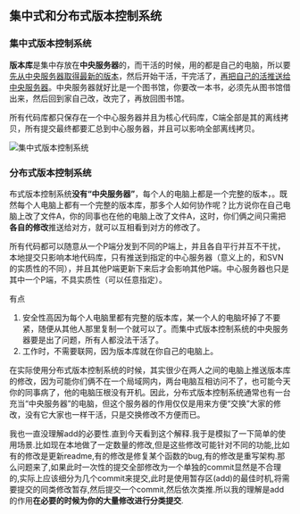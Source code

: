 

## 集中式和分布式版本控制系统

### 集中式版本控制系统

**版本库**是集中存放在**中央服务器**的，而干活的时候，用的都是自己的电脑，所以要<u>先从中央服务器取得最新的版本</u>，然后开始干活，干完活了，<u>再把自己的活推送给中央服务器</u>。中央服务器就好比是一个图书馆，你要改一本书，必须先从图书馆借出来，然后回到家自己改，改完了，再放回图书馆。

所有代码库都只保存在一个中心服务器并且为核心代码库，C端全部是其的离线拷贝，所有提交最终都要汇总到中心服务器，并且可以影响全部离线拷贝。

![集中式版本控制系统](http://sy0316.oss-cn-hangzhou.aliyuncs.com/img/l)

### 分布式版本控制系统

布式版本控制系统**没有“中央服务器”**，每个人的电脑上都是一个完整的版本，。既然每个人电脑上都有一个完整的版本库，那多个人如何协作呢？比方说你在自己电脑上改了文件A，你的同事也在他的电脑上改了文件A，这时，你们俩之间只需把**各自的修改**推送给对方，就可以互相看到对方的修改了。

所有代码都可以随意从一个P端分发到不同的P端上，并且各自平行并互不干扰，本地提交只影响本地代码库，只有推送到指定的中心服务器（意义上的，和SVN的实质性的不同），并且其他P端更新下来后才会影响其他P端。中心服务器也只是其中一个P端，不具实质性（可以任意指定）。

有点

1. 安全性高因为每个人电脑里都有完整的版本库，某一个人的电脑坏掉了不要紧，随便从其他人那里复制一个就可以了。而集中式版本控制系统的中央服务器要是出了问题，所有人都没法干活了。
2. 工作时，不需要联网，因为版本库就在你自己的电脑上。

在实际使用分布式版本控制系统的时候，其实很少在两人之间的电脑上推送版本库的修改，因为可能你们俩不在一个局域网内，两台电脑互相访问不了，也可能今天你的同事病了，他的电脑压根没有开机。因此，分布式版本控制系统通常也有一台充当“中央服务器”的电脑，但这个服务器的作用仅仅是用来方便“交换”大家的修改，没有它大家也一样干活，只是交换修改不方便而已。





我也一直没理解add的必要性.直到今天看到这个解释.我于是模拟了一下简单的使用场景.比如现在本地做了一定数量的修改,但是这些修改可能针对不同的功能,比如有的修改是更新readme,有的修改是修复某个函数的bug,有的修改是重写架构.那么问题来了,如果此时一次性的提交全部修改为一个单独的commit显然是不合理的,实际上应该细分为几个commit来提交,此时是使用暂存区(add)的最佳时机,将需要提交的同类修改暂存,然后提交一个commit,然后依次类推.所以我的理解是add的作用**在必要的时候为你的大量修改进行分类提交**.